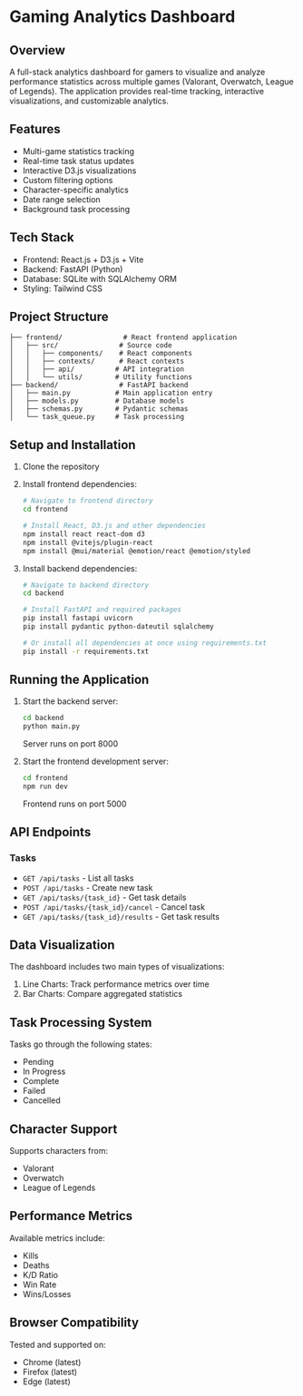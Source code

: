
# Gaming Analytics Dashboard

## Overview
A full-stack analytics dashboard for gamers to visualize and analyze performance statistics across multiple games (Valorant, Overwatch, League of Legends). The application provides real-time tracking, interactive visualizations, and customizable analytics.

## Features
- Multi-game statistics tracking
- Real-time task status updates
- Interactive D3.js visualizations
- Custom filtering options
- Character-specific analytics
- Date range selection
- Background task processing

## Tech Stack
- Frontend: React.js + D3.js + Vite
- Backend: FastAPI (Python)
- Database: SQLite with SQLAlchemy ORM
- Styling: Tailwind CSS

## Project Structure
```
├── frontend/               # React frontend application
│   ├── src/               # Source code
│   │   ├── components/    # React components
│   │   ├── contexts/      # React contexts
│   │   ├── api/          # API integration
│   │   └── utils/        # Utility functions
├── backend/               # FastAPI backend
│   ├── main.py           # Main application entry
│   ├── models.py         # Database models
│   ├── schemas.py        # Pydantic schemas
│   └── task_queue.py     # Task processing
```

## Setup and Installation

1. Clone the repository

2. Install frontend dependencies:
   ```bash
   # Navigate to frontend directory
   cd frontend
   
   # Install React, D3.js and other dependencies
   npm install react react-dom d3
   npm install @vitejs/plugin-react
   npm install @mui/material @emotion/react @emotion/styled
   ```

3. Install backend dependencies:
   ```bash
   # Navigate to backend directory
   cd backend
   
   # Install FastAPI and required packages
   pip install fastapi uvicorn 
   pip install pydantic python-dateutil sqlalchemy
   
   # Or install all dependencies at once using requirements.txt
   pip install -r requirements.txt
   ```

## Running the Application

1. Start the backend server:
   ```bash
   cd backend
   python main.py
   ```
   Server runs on port 8000

2. Start the frontend development server:
   ```bash
   cd frontend
   npm run dev
   ```
   Frontend runs on port 5000

## API Endpoints

### Tasks
- `GET /api/tasks` - List all tasks
- `POST /api/tasks` - Create new task
- `GET /api/tasks/{task_id}` - Get task details
- `POST /api/tasks/{task_id}/cancel` - Cancel task
- `GET /api/tasks/{task_id}/results` - Get task results

## Data Visualization

The dashboard includes two main types of visualizations:
1. Line Charts: Track performance metrics over time
2. Bar Charts: Compare aggregated statistics

## Task Processing System

Tasks go through the following states:
- Pending
- In Progress
- Complete
- Failed
- Cancelled

## Character Support

Supports characters from:
- Valorant
- Overwatch
- League of Legends

## Performance Metrics

Available metrics include:
- Kills
- Deaths
- K/D Ratio
- Win Rate
- Wins/Losses

## Browser Compatibility

Tested and supported on:
- Chrome (latest)
- Firefox (latest)
- Edge (latest)

